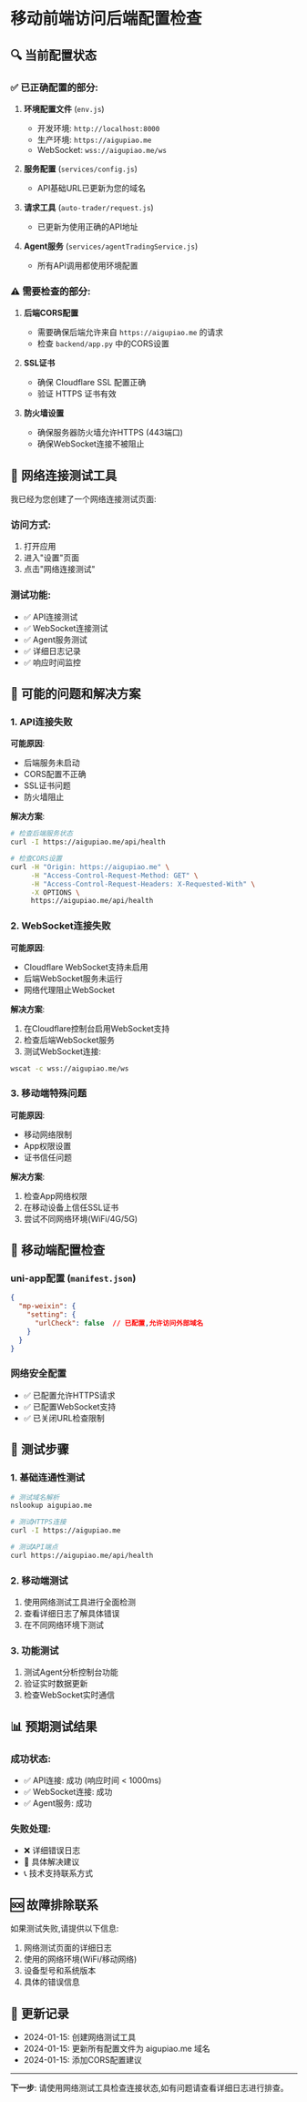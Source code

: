 # 移动前端访问后端配置检查

## 🔍 **当前配置状态**

### ✅ **已正确配置的部分**:

1. **环境配置文件** (`env.js`)
   - 开发环境: `http://localhost:8000`
   - 生产环境: `https://aigupiao.me`
   - WebSocket: `wss://aigupiao.me/ws`

2. **服务配置** (`services/config.js`)
   - API基础URL已更新为您的域名

3. **请求工具** (`auto-trader/request.js`)
   - 已更新为使用正确的API地址

4. **Agent服务** (`services/agentTradingService.js`)
   - 所有API调用都使用环境配置

### ⚠️ **需要检查的部分**:

1. **后端CORS配置**
   - 需要确保后端允许来自 `https://aigupiao.me` 的请求
   - 检查 `backend/app.py` 中的CORS设置

2. **SSL证书**
   - 确保 Cloudflare SSL 配置正确
   - 验证 HTTPS 证书有效

3. **防火墙设置**
   - 确保服务器防火墙允许HTTPS (443端口)
   - 确保WebSocket连接不被阻止

## 🧪 **网络连接测试工具**

我已经为您创建了一个网络连接测试页面:

### 访问方式:
1. 打开应用
2. 进入"设置"页面
3. 点击"网络连接测试"

### 测试功能:
- ✅ API连接测试
- ✅ WebSocket连接测试  
- ✅ Agent服务测试
- ✅ 详细日志记录
- ✅ 响应时间监控

## 🔧 **可能的问题和解决方案**

### 1. **API连接失败**

**可能原因**:
- 后端服务未启动
- CORS配置不正确
- SSL证书问题
- 防火墙阻止

**解决方案**:
```bash
# 检查后端服务状态
curl -I https://aigupiao.me/api/health

# 检查CORS设置
curl -H "Origin: https://aigupiao.me" \
     -H "Access-Control-Request-Method: GET" \
     -H "Access-Control-Request-Headers: X-Requested-With" \
     -X OPTIONS \
     https://aigupiao.me/api/health
```

### 2. **WebSocket连接失败**

**可能原因**:
- Cloudflare WebSocket支持未启用
- 后端WebSocket服务未运行
- 网络代理阻止WebSocket

**解决方案**:
1. 在Cloudflare控制台启用WebSocket支持
2. 检查后端WebSocket服务
3. 测试WebSocket连接:
```bash
wscat -c wss://aigupiao.me/ws
```

### 3. **移动端特殊问题**

**可能原因**:
- 移动网络限制
- App权限设置
- 证书信任问题

**解决方案**:
1. 检查App网络权限
2. 在移动设备上信任SSL证书
3. 尝试不同网络环境(WiFi/4G/5G)

## 📱 **移动端配置检查**

### uni-app配置 (`manifest.json`)
```json
{
  "mp-weixin": {
    "setting": {
      "urlCheck": false  // 已配置,允许访问外部域名
    }
  }
}
```

### 网络安全配置
- ✅ 已配置允许HTTPS请求
- ✅ 已配置WebSocket支持
- ✅ 已关闭URL检查限制

## 🚀 **测试步骤**

### 1. 基础连通性测试
```bash
# 测试域名解析
nslookup aigupiao.me

# 测试HTTPS连接
curl -I https://aigupiao.me

# 测试API端点
curl https://aigupiao.me/api/health
```

### 2. 移动端测试
1. 使用网络测试工具进行全面检测
2. 查看详细日志了解具体错误
3. 在不同网络环境下测试

### 3. 功能测试
1. 测试Agent分析控制台功能
2. 验证实时数据更新
3. 检查WebSocket实时通信

## 📊 **预期测试结果**

### 成功状态:
- ✅ API连接: 成功 (响应时间 < 1000ms)
- ✅ WebSocket连接: 成功
- ✅ Agent服务: 成功

### 失败处理:
- ❌ 详细错误日志
- 🔧 具体解决建议
- 📞 技术支持联系方式

## 🆘 **故障排除联系**

如果测试失败,请提供以下信息:
1. 网络测试页面的详细日志
2. 使用的网络环境(WiFi/移动网络)
3. 设备型号和系统版本
4. 具体的错误信息

## 📝 **更新记录**

- 2024-01-15: 创建网络测试工具
- 2024-01-15: 更新所有配置文件为 aigupiao.me 域名
- 2024-01-15: 添加CORS配置建议

---

**下一步**: 请使用网络测试工具检查连接状态,如有问题请查看详细日志进行排查。
